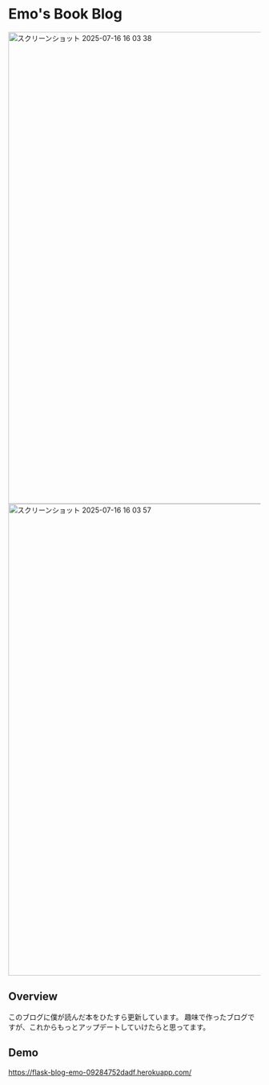 # Emo's Book Blog
<img width="1648" height="940" alt="スクリーンショット 2025-07-16 16 03 38" src="https://github.com/user-attachments/assets/31a5ca60-2d35-4ce2-b5ba-5ca9db33e5ad" />
<img width="1648" height="940" alt="スクリーンショット 2025-07-16 16 03 57" src="https://github.com/user-attachments/assets/2914b7c2-62a7-428f-9bd5-fb0c658d1e17" />

## Overview
このブログに僕が読んだ本をひたすら更新しています。
趣味で作ったブログですが、これからもっとアップデートしていけたらと思ってます。

## Demo
https://flask-blog-emo-09284752dadf.herokuapp.com/